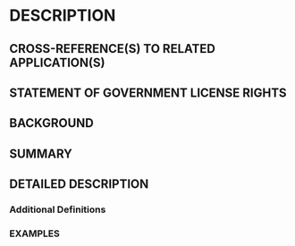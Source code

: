 # DESCRIPTION

## CROSS-REFERENCE(S) TO RELATED APPLICATION(S)

## STATEMENT OF GOVERNMENT LICENSE RIGHTS

## BACKGROUND

## SUMMARY

## DETAILED DESCRIPTION

### Additional Definitions

### EXAMPLES

